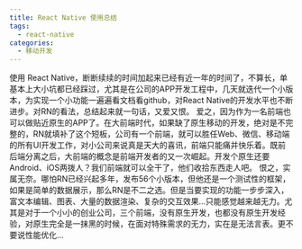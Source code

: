 ```yaml
---
title: React Native 使用总结
tags:
  - react-native
categories:
  - 移动开发
---
```


使用 React Native，断断续续的时间加起来已经有近一年的时间了，不算长，单基本上大小坑都已经踩过，尤其是在公司的APP开发工程中，几天就迭代一个小版本，为实现一个小功能一遍遍看文档看github，对React Native的开发水平也不断进步。对RN的看法，总结起来就一句话，又爱又恨。
爱之，因为作为一名前端也可以做贴近原生的APP了。在大前端时代，如果缺了原生移动的开发，绝对是不完整的，RN就填补了这个短板，公司有一个前端，就可以胜任Web、微信、移动端的所有UI开发工作，对小公司来说真是天大的喜讯，前端只能痛并快乐着。既前后端分离之后，大前端的概念是前端开发者的又一次崛起。开发个原生还要Android、iOS两拨人？我们前端就可以全干了，他们收拾东西走人吧。
恨之，实属无奈。哪怕RN已经兴起多年，发布56个小版本，但他还是一个测试性的框架，如果是简单的数据展示，那么RN是不二之选。但是当要实现的功能一步步深入，富文本编辑、图表、大量的数据渲染、复杂的交互效果...只能感觉越来越无力。尤其是对于一个小小的创业公司，三个前端，没有原生开发，也都没有原生开发经验，对原生完全是一抹黑的时候，在面对特殊需求的无力，实在是无法言表。更不要说性能优化...